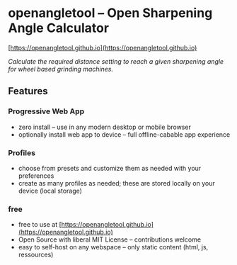 # openangletool &ndash; Open Sharpening Angle Calculator

[https://openangletool.github.io](https://openangletool.github.io)

_Calculate the required distance setting to reach a given
sharpening angle for wheel based grinding machines._

## Features

### Progressive Web App
 - zero install &ndash; use in any modern desktop or mobile browser
 - optionally install web app to device &ndash; full offline-cabable app experience

### Profiles
 - choose from presets and customize them as needed with your preferences
 - create as many profiles as needed; these are stored locally on your device (local storage)

### free
 - free to use at [https://openangletool.github.io](https://openangletool.github.io)
 - Open Source with liberal MIT License &ndash; contributions welcome
 - easy to self-host on any webspace &ndash; only static content (html, js, ressources)
